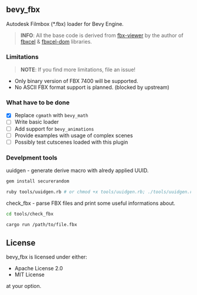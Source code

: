 ## bevy_fbx

Autodesk Filmbox (*.fbx) loader for Bevy Engine.

> **INFO**: All the base code is derived from [fbx-viewer] by the author of [fbxcel] & [fbxcel-dom] libraries.

### Limitations

> **NOTE**: If you find more limitations, file an issue!

- Only binary version of FBX 7400 will be supported.
- No ASCII FBX format support is planned. (blocked by upstream)

### What have to be done

- [X] Replace `cgmath` with `bevy_math`
- [ ] Write basic loader
- [ ] Add support for `bevy_animations`
- [ ] Provide examples with usage of complex scenes
- [ ] Possibly test cutscenes loaded with this plugin

### Develpment tools

uuidgen - generate derive macro with alredy applied UUID.

```sh
gem install securerandom

ruby tools/uuidgen.rb # or chmod +x tools/uuidgen.rb; ./tools/uuidgen.rb
```

check_fbx - parse FBX files and print some useful informations about.

```sh
cd tools/check_fbx

cargo run /path/to/file.fbx
```

## License

bevy_fbx is licensed under either:

- Apache License 2.0
- MIT License

at your option.

[fbxcel]: https://github.com/lo48576/fbxcel/
[fbxcel-dom]: https://github.com/lo48576/fbxcel-dom/
[fbx-viewer]: https://github.com/lo48576/fbx-viewer/

